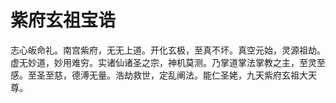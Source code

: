 # 紫府玄祖宝诰

志心皈命礼。南宫紫府，无无上道。开化玄极，至真不坏。真空元始，灵源祖劫。虚无妙道，妙用难穷。实诸仙诸圣之宗，神机莫测。乃掌道掌法掌教之主，至灵至感。至圣至慈，德溥无量。浩劫救世，定乱阐法。能仁圣姥，九天紫府玄祖大天尊。
